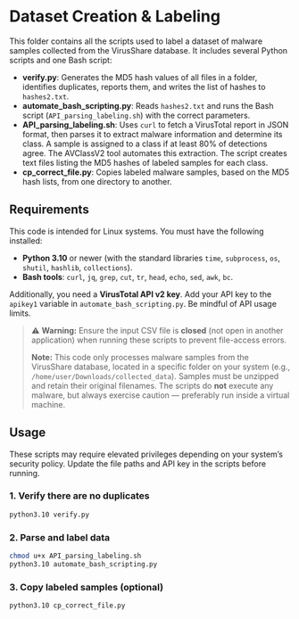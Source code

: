 # Dataset Creation & Labeling

This folder contains all the scripts used to label a dataset of malware samples collected from the VirusShare database. It includes several Python scripts and one Bash script:

* **verify.py**: Generates the MD5 hash values of all files in a folder, identifies duplicates, reports them, and writes the list of hashes to `hashes2.txt`.
* **automate\_bash\_scripting.py**: Reads `hashes2.txt` and runs the Bash script (`API_parsing_labeling.sh`) with the correct parameters.
* **API\_parsing\_labeling.sh**: Uses `curl` to fetch a VirusTotal report in JSON format, then parses it to extract malware information and determine its class. A sample is assigned to a class if at least 80% of detections agree. The AVClassV2 tool automates this extraction. The script creates text files listing the MD5 hashes of labeled samples for each class.
* **cp\_correct\_file.py**: Copies labeled malware samples, based on the MD5 hash lists, from one directory to another.

## Requirements

This code is intended for Linux systems. You must have the following installed:

* **Python 3.10** or newer (with the standard libraries `time`, `subprocess`, `os`, `shutil`, `hashlib`, `collections`).
* **Bash tools**: `curl`, `jq`, `grep`, `cut`, `tr`, `head`, `echo`, `sed`, `awk`, `bc`.

Additionally, you need a **VirusTotal API v2 key**. Add your API key to the `apikey1` variable in `automate_bash_scripting.py`. Be mindful of API usage limits.

> ⚠️ **Warning:** Ensure the input CSV file is **closed** (not open in another application) when running these scripts to prevent file-access errors.
>
> **Note:** This code only processes malware samples from the VirusShare database, located in a specific folder on your system (e.g., `/home/user/Downloads/collected_data`). Samples must be unzipped and retain their original filenames. The scripts do **not** execute any malware, but always exercise caution — preferably run inside a virtual machine.

## Usage

These scripts may require elevated privileges depending on your system’s security policy. Update the file paths and API key in the scripts before running.

### 1. Verify there are no duplicates

```bash
python3.10 verify.py
```

### 2. Parse and label data

```bash
chmod u+x API_parsing_labeling.sh
python3.10 automate_bash_scripting.py
```

### 3. Copy labeled samples (optional)

```bash
python3.10 cp_correct_file.py
```


